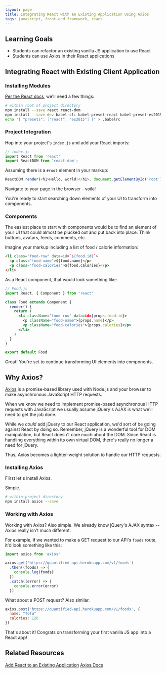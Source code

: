 ```yaml
---
layout: page
title: Integrating React with an Existing Application Using Axios
tags: javascript, front-end framework, react
---
```


## Learning Goals

- Students can refactor an existing vanilla JS application to use React
- Students can use Axios in their React applications

## Integrating React with Existing Client Application

### Installing Modules

[Per the React docs](https://facebook.github.io/react/docs/installation.html), we'll need a few things:

```bash
# within root of project directory
npm install --save react react-dom
npm install --save-dev babel-cli babel-preset-react babel-preset-es2015
echo '{ "presets": ["react", "es2015"] }' > .babelrc
```

### Project Integration

Hop into your project's `index.js` and add your React imports:

```js
// index.js
import React from 'react'
import ReactDOM from 'react-dom';
```

Assuming there is a `#root` element in your markup:

```js
ReactDOM.render(<h1>Hello, world!</h1>, document.getElementById('root'))
```

Navigate to your page in the browser - voilà!

You're ready to start searching down elements of your UI to transform into components.

### Components

The easiest place to start with components would be to find an element of your UI that could almost be plucked out and put back into place. Think buttons, avatars, feeds, comments, etc.

Imagine your markup including a list of food / calorie information:

```html
<li class="food-row" data=id=`${food.id}`>
  <p class="food-name">${food.name}</p>
  <p class="food-calories">${food.calories}</p>
</li>
```

As a React component, that would look something like:

```jsx
// Food.js
import React, { Component } from "react"

class Food extends Component {
  render() {
    return (
      <li className="food-row" data=id={props.food.id}>
        <p className="food-name">{props.name}</p>
        <p className="food-calories">{props.calories}</p>
      </li>
    )
  }
}

export default Food
```

Great! You're set to continue transforming UI elements into components.

## Why Axios?

[Axios](https://github.com/mzabriskie/axios) is a promise-based library used with Node.js and your browser to make asynchronous JavaScript HTTP requests.

When we know we need to implement promise-based asynchronous HTTP requests with JavaScript we usually assume jQuery's AJAX is what we'll need to get the job done.

While we _could_ add jQuery to our React application, we'd sort of be going against React by doing so. Remember, jQuery is a wonderful tool for DOM manipulation, but React doesn't care much about the DOM. Since React is handling everything within its own virtual DOM, there's really no longer a need for jQuery.

Thus, Axios becomes a lighter-weight solution to handle our HTTP requests.

### Installing Axios

Fiirst let's install Axios.

Simple.

```bash
# within project directory
npm install axios --save
```

### Working with Axios

Working with Axios? Also simple. We already know jQuery's AJAX syntax -- Axios really isn't much different.

For example, if we wanted to make a GET request to our API's `foods` route, it'd look something like this:

```js
import axios from 'axios'

axios.get('https://quantified-api.herokuapp.com/v1/foods')
  .then((foods) => {
    console.log(foods)
  })
  .catch((error) => {
    console.error(error)
  })
```

What about a POST request? Also similar.

```js
axios.post('https://quantified-api.herokuapp.com/v1/foods', {
  name: "Tofu"
  calories: 120
})
```

That's about it! Congrats on transforming your first vanilla JS app into a React app!

## Related Resources

[Add React to an Existing Application](https://facebook.github.io/react/docs/installation.html)
[Axios Docs](https://github.com/mzabriskie/axios)
